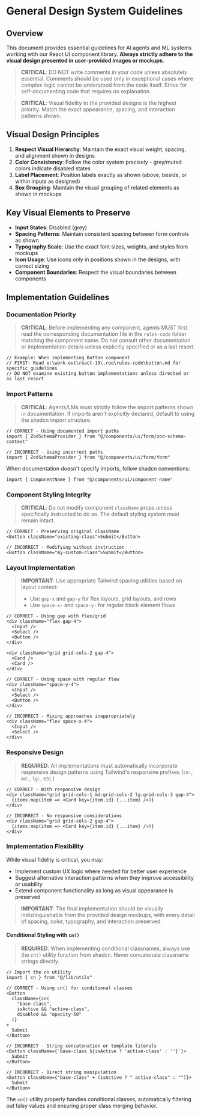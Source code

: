 # General Design System Guidelines

## Overview

This document provides essential guidelines for AI agents and ML systems working with our React UI component library. **Always strictly adhere to the visual design presented in user-provided images or mockups**.

> **CRITICAL**: DO NOT write comments in your code unless absolutely essential. Comments should be used only in exceptional cases where complex logic cannot be understood from the code itself. Strive for self-documenting code that requires no explanation.

> **CRITICAL**: Visual fidelity to the provided designs is the highest priority. Match the exact appearance, spacing, and interaction patterns shown.

## Visual Design Principles

1. **Respect Visual Hierarchy**: Maintain the exact visual weight, spacing, and alignment shown in designs
2. **Color Consistency**: Follow the color system precisely - grey/muted colors indicate disabled states
3. **Label Placement**: Position labels exactly as shown (above, beside, or within inputs as designed)
4. **Box Grouping**: Maintain the visual grouping of related elements as shown in mockups

## Key Visual Elements to Preserve

- **Input States**: Disabled (grey)
- **Spacing Patterns**: Maintain consistent spacing between form controls as shown
- **Typography Scale**: Use the exact font sizes, weights, and styles from mockups
- **Icon Usage**: Use icons only in positions shown in the designs, with correct sizing
- **Component Boundaries**: Respect the visual boundaries between components

## Implementation Guidelines

### Documentation Priority

> **CRITICAL**: Before implementing any component, agents MUST first read the corresponding documentation file in the `rules-code` folder matching the component name. Do not consult other documentation or implementation details unless explicitly specified or as a last resort.

```tsx
// Example: When implementing Button component
// FIRST: Read e:\work-out\react-19\.roo\rules-code\button.md for specific guidelines
// DO NOT examine existing button implementations unless directed or as last resort
```

### Import Patterns

> **CRITICAL**: Agents/LMs must strictly follow the import patterns shown in documentation. If imports aren't explicitly declared, default to using the shadcn import structure.

```tsx
// CORRECT - Using documented import paths
import { ZodSchemaProvider } from "@/components/ui/form/zod-schema-context"

// INCORRECT - Using incorrect paths
import { ZodSchemaProvider } from "@/components/ui/form/form"
```

When documentation doesn't specify imports, follow shadcn conventions:

```tsx
import { ComponentName } from "@/components/ui/component-name"
```

### Component Styling Integrity

> **CRITICAL**: Do not modify component `className` props unless specifically instructed to do so. The default styling system must remain intact.

```tsx
// CORRECT - Preserving original className
<Button className="existing-class">Submit</Button>

// INCORRECT - Modifying without instruction
<Button className="my-custom-class">Submit</Button>
```

### Layout Implementation

> **IMPORTANT**: Use appropriate Tailwind spacing utilities based on layout context:
>
> - Use `gap-x` and `gap-y` for flex layouts, grid layouts, and rows
> - Use `space-x-` and `space-y-` for regular block element flows

```tsx
// CORRECT - Using gap with flex/grid
<div className="flex gap-4">
  <Input />
  <Select />
  <Button />
</div>

<div className="grid grid-cols-2 gap-4">
  <Card />
  <Card />
</div>

// CORRECT - Using space with regular flow
<div className="space-y-4">
  <Input />
  <Select />
  <Button />
</div>

// INCORRECT - Mixing approaches inappropriately
<div className="flex space-x-4">
  <Input />
  <Select />
</div>
```

### Responsive Design

> **REQUIRED**: All implementations must automatically incorporate responsive design patterns using Tailwind's responsive prefixes (`sm:`, `md:`, `lg:`, etc.)

```tsx
// CORRECT - With responsive design
<div className="grid grid-cols-1 md:grid-cols-2 lg:grid-cols-3 gap-4">
  {items.map(item => <Card key={item.id} {...item} />)}
</div>

// INCORRECT - No responsive considerations
<div className="grid grid-cols-2 gap-4">
  {items.map(item => <Card key={item.id} {...item} />)}
</div>
```

### Implementation Flexibility

While visual fidelity is critical, you may:

- Implement custom UX logic where needed for better user experience
- Suggest alternative interaction patterns when they improve accessibility or usability
- Extend component functionality as long as visual appearance is preserved

> **IMPORTANT**: The final implementation should be visually indistinguishable from the provided design mockups, with every detail of spacing, color, typography, and interaction preserved.

#### Conditional Styling with `cn()`

> **REQUIRED**: When implementing conditional classnames, always use the `cn()` utility function from shadcn. Never concatenate classname strings directly.

```tsx
// Import the cn utility
import { cn } from "@/lib/utils"

// CORRECT - Using cn() for conditional classes
<Button
  className={cn(
    "base-class",
    isActive && "active-class",
    disabled && "opacity-50"
  )}
>
  Submit
</Button>

// INCORRECT - String concatenation or template literals
<Button className={`base-class ${isActive ? 'active-class' : ''}`}>
  Submit
</Button>

// INCORRECT - Direct string manipulation
<Button className={"base-class" + (isActive ? " active-class" : "")}>
  Submit
</Button>
```

The `cn()` utility properly handles conditional classes, automatically filtering out falsy values and ensuring proper class merging behavior.

